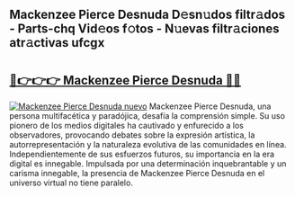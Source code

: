 ## Mackenzee Pierce Desnuda D𝚎sn𝚞dos filtr𝚊dos - Parts-chq Vid𝚎os f𝚘tos - N𝚞evas filtr𝚊ciones atr𝚊ctivas ufcgx

# <h2><a href="http://mb9r7mm.tromn.icu/?c=Mackenzee+Pierce+Desnuda">🔗👉👉👉 Mackenzee Pierce Desnuda 🔗🔗</a></h2>

[![Mackenzee Pierce Desnuda nuevo](https://i.imgur.com/pEAQMta.gif)](http://mb9r7mm.tromn.icu/?c=Mackenzee+Pierce+Desnuda)
Mackenzee Pierce Desnuda, una persona multifacética y paradójica, desafía la comprensión simple. Su uso pionero de los medios digitales ha cautivado y enfurecido a los observadores, provocando debates sobre la expresión artística, la autorrepresentación y la naturaleza evolutiva de las comunidades en línea. Independientemente de sus esfuerzos futuros, su importancia en la era digital es innegable. Impulsada por una determinación inquebrantable y un carisma innegable, la presencia de Mackenzee Pierce Desnuda en el universo virtual no tiene paralelo.
